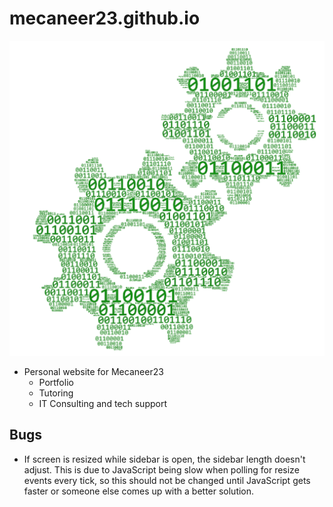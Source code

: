 # mecaneer23.github.io

[![GitHub](resources/gearsNoBackground.png)](https://mecaneer23.github.io)

- Personal website for Mecaneer23
  - Portfolio
  - Tutoring
  - IT Consulting and tech support

## Bugs

- If screen is resized while sidebar is open, the sidebar length doesn't adjust. This is due to JavaScript being slow when polling for resize events every tick, so this should not be changed until JavaScript gets faster or someone else comes up with a better solution.
